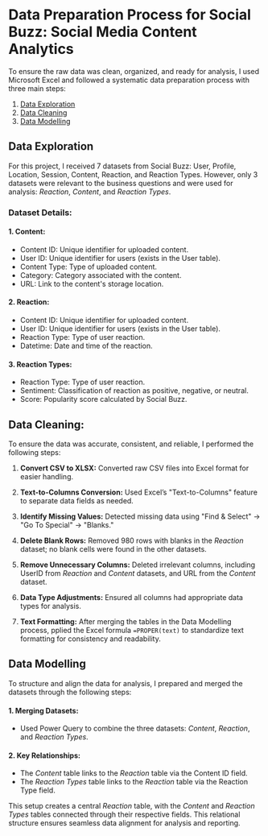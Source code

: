 # Data Preparation Process for Social Buzz: Social Media Content Analytics

To ensure the raw data was clean, organized, and ready for analysis, I used Microsoft Excel and followed a systematic data preparation process with three main steps:

1. [Data Exploration](#data-exploration)
2. [Data Cleaning](#data-cleaning)
3. [Data Modelling](#data-modelling)


## Data Exploration

For this project, I received 7 datasets from Social Buzz: User, Profile, Location, Session, Content, Reaction, and Reaction Types. However, only 3 datasets were relevant to the business questions and were used for analysis: *Reaction*, *Content*, and *Reaction Types*.

### Dataset Details:
#### 1. Content:
- Content ID: Unique identifier for uploaded content.
- User ID: Unique identifier for users (exists in the User table).
- Content Type: Type of uploaded content. 
- Category: Category associated with the content.
- URL: Link to the content's storage location.

#### 2. Reaction: 
- Content ID: Unique identifier for uploaded content.
- User ID: Unique identifier for users (exists in the User table).
- Reaction Type: Type of user reaction.
- Datetime: Date and time of the reaction.

#### 3. Reaction Types: 
- Reaction Type: Type of user reaction.
- Sentiment: Classification of reaction as positive, negative, or neutral.
- Score: Popularity score calculated by Social Buzz.


## Data Cleaning:

To ensure the data was accurate, consistent, and reliable, I performed the following steps:

1. **Convert CSV to XLSX:** Converted raw CSV files into Excel format for easier handling.
   
2. **Text-to-Columns Conversion:** Used Excel’s "Text-to-Columns" feature to separate data fields as needed.
   
3. **Identify Missing Values:** Detected missing data using "Find & Select" → "Go To Special" → "Blanks."
   
4. **Delete Blank Rows:** Removed 980 rows with blanks in the *Reaction* dataset; no blank cells were found in the other datasets.
   
5. **Remove Unnecessary Columns:** Deleted irrelevant columns, including UserID from *Reaction* and *Content* datasets, and URL from the *Content* dataset.
    
6. **Data Type Adjustments:** Ensured all columns had appropriate data types for analysis.
    
7. **Text Formatting:** After merging the tables in the Data Modelling process, pplied the Excel formula ```=PROPER(text)``` to standardize text formatting for consistency and readability.


## Data Modelling

To structure and align the data for analysis, I prepared and merged the datasets through the following steps:

#### 1. Merging Datasets:

- Used Power Query to combine the three datasets: *Content*, *Reaction*, and *Reaction Types*.

#### 2. Key Relationships:

- The *Content* table links to the *Reaction* table via the Content ID field.
- The *Reaction Types* table links to the *Reaction* table via the Reaction Type field.

This setup creates a central *Reaction* table, with the *Content* and *Reaction Types* tables connected through their respective fields. This relational structure ensures seamless data alignment for analysis and reporting.
